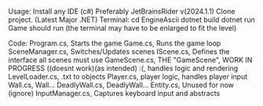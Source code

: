 Usage: 
Install any IDE (c#) Preferably JetBrainsRider v(2024.1.1)
Clone project. (Latest Major .NET) 
Terminal:
  cd EngineAscii
  dotnet build
  dotnet run
  Game should run (the terminal may have to be enlarged to fit the level) 

Code: 
Program.cs, Starts the game 
Game.cs, Runs the game loop
SceneManager.cs, Switches/Updates scenes 
IScene.cs, Defines the interface all scenes must use
GameScene.cs, THE "GameScene", WORK IN PROGRESS ((doesnt work)(as intended) :(, handles logic and rendering 
LevelLoader.cs, .txt to objects
Player.cs, player logic, handles player input
Wall.cs, Wall... 
DeadlyWall.cs, DeadlyWall...
Entity.cs, Unused for now (ignore) 
InputManager.cs, Captures keyboard input and abstracts 


